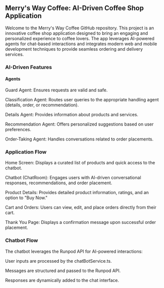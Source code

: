 ## Merry's Way Coffee: AI-Driven Coffee Shop Application

Welcome to the Merry's Way Coffee GitHub repository. This project is an innovative coffee shop application designed to bring an engaging and personalized experience to coffee lovers. The app leverages AI-powered agents for chat-based interactions and integrates modern web and mobile development techniques to provide seamless ordering and delivery services.




### AI-Driven Features

#### Agents

Guard Agent: Ensures requests are valid and safe.

Classification Agent: Routes user queries to the appropriate handling agent (details, order, or recommendation).

Details Agent: Provides information about products and services.

Recommendation Agent: Offers personalized suggestions based on user preferences.

Order-Taking Agent: Handles conversations related to order placements.


### Application Flow

Home Screen: Displays a curated list of products and quick access to the chatbot.

Chatbot (ChatRoom): Engages users with AI-driven conversational responses, recommendations, and order placement.

Product Details: Provides detailed product information, ratings, and an option to "Buy Now."

Cart and Orders: Users can view, edit, and place orders directly from their cart.

Thank You Page: Displays a confirmation message upon successful order placement.

### Chatbot Flow

The chatbot leverages the Runpod API for AI-powered interactions:

User inputs are processed by the chatBotService.ts.

Messages are structured and passed to the Runpod API.

Responses are dynamically added to the chat interface.